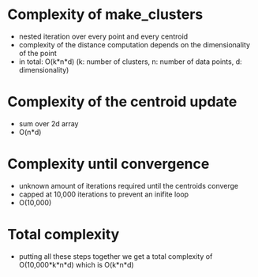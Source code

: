 # Complexity of make_clusters
- nested iteration over every point and every centroid
- complexity of the distance computation depends on the dimensionality of the point 
- in total:  O(k\*n\*d) (k: number of clusters, n: number of data points, d: dimensionality)

# Complexity of the centroid update
- sum over 2d array
- O(n\*d)

# Complexity until convergence
- unknown amount of iterations required until the centroids converge
- capped at 10,000 iterations to prevent an inifite loop
- O(10,000)

# Total complexity
- putting all these steps together we get a total complexity of O(10,000\*k\*n\*d) which is O(k\*n\*d)